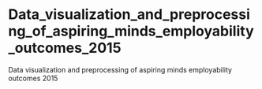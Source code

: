 # Data_visualization_and_preprocessing_of_aspiring_minds_employability_outcomes_2015
Data visualization and preprocessing of aspiring minds employability outcomes 2015
